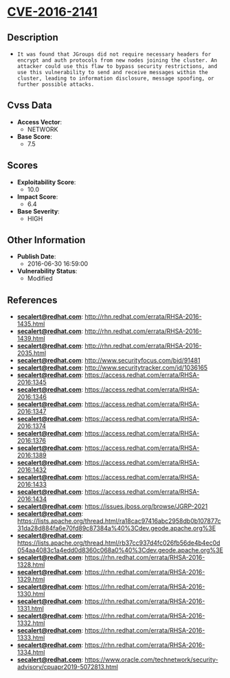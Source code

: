 
# [CVE-2016-2141](http://rhn.redhat.com/errata/RHSA-2016-1435.html)

## Description

- `It was found that JGroups did not require necessary headers for encrypt and auth protocols from new nodes joining the cluster. An attacker could use this flaw to bypass security restrictions, and use this vulnerability to send and receive messages within the cluster, leading to information disclosure, message spoofing, or further possible attacks.`

## Cvss Data

- **Access Vector**:
  - NETWORK
- **Base Score**:
  - 7.5

## Scores

- **Exploitability Score**:
  - 10.0
- **Impact Score**:
  - 6.4
- **Base Severity**:
  - HIGH

## Other Information

- **Publish Date**:
  - 2016-06-30 16:59:00
- **Vulnerability Status**:
  - Modified

## References

- **secalert@redhat.com**: http://rhn.redhat.com/errata/RHSA-2016-1435.html
- **secalert@redhat.com**: http://rhn.redhat.com/errata/RHSA-2016-1439.html
- **secalert@redhat.com**: http://rhn.redhat.com/errata/RHSA-2016-2035.html
- **secalert@redhat.com**: http://www.securityfocus.com/bid/91481
- **secalert@redhat.com**: http://www.securitytracker.com/id/1036165
- **secalert@redhat.com**: https://access.redhat.com/errata/RHSA-2016:1345
- **secalert@redhat.com**: https://access.redhat.com/errata/RHSA-2016:1346
- **secalert@redhat.com**: https://access.redhat.com/errata/RHSA-2016:1347
- **secalert@redhat.com**: https://access.redhat.com/errata/RHSA-2016:1374
- **secalert@redhat.com**: https://access.redhat.com/errata/RHSA-2016:1376
- **secalert@redhat.com**: https://access.redhat.com/errata/RHSA-2016:1389
- **secalert@redhat.com**: https://access.redhat.com/errata/RHSA-2016:1432
- **secalert@redhat.com**: https://access.redhat.com/errata/RHSA-2016:1433
- **secalert@redhat.com**: https://access.redhat.com/errata/RHSA-2016:1434
- **secalert@redhat.com**: https://issues.jboss.org/browse/JGRP-2021
- **secalert@redhat.com**: https://lists.apache.org/thread.html/ra18cac97416abc2958db0b107877c31da28d884fa6e70fd89c87384a%40%3Cdev.geode.apache.org%3E
- **secalert@redhat.com**: https://lists.apache.org/thread.html/rb37cc937d4fc026fb56de4b4ec0d054aa4083c1a4edd0d8360c068a0%40%3Cdev.geode.apache.org%3E
- **secalert@redhat.com**: https://rhn.redhat.com/errata/RHSA-2016-1328.html
- **secalert@redhat.com**: https://rhn.redhat.com/errata/RHSA-2016-1329.html
- **secalert@redhat.com**: https://rhn.redhat.com/errata/RHSA-2016-1330.html
- **secalert@redhat.com**: https://rhn.redhat.com/errata/RHSA-2016-1331.html
- **secalert@redhat.com**: https://rhn.redhat.com/errata/RHSA-2016-1332.html
- **secalert@redhat.com**: https://rhn.redhat.com/errata/RHSA-2016-1333.html
- **secalert@redhat.com**: https://rhn.redhat.com/errata/RHSA-2016-1334.html
- **secalert@redhat.com**: https://www.oracle.com/technetwork/security-advisory/cpuapr2019-5072813.html
